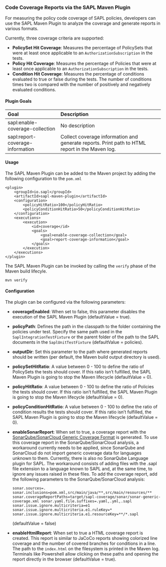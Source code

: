 ### Code Coverage Reports via the SAPL Maven Plugin

For measuring the policy code coverage of SAPL policies, developers can use the SAPL Maven Plugin to analyze the coverage and generate reports in various formats.

Currently, three coverage criteria are supported:

- **PolicySet Hit Coverage**: Measures the percentage of PolicySets that were at least once applicable to an `AuthorizationSubscription` in the tests.
- **Policy Hit Coverage**: Measures the percentage of Policies that were at least once applicable to an `AuthorizationSubscription` in the tests.
- **Condition Hit Coverage**: Measures the percentage of conditions evaluated to true or false during the tests. The number of conditions times two is compared with the number of positively and negatively evaluated conditions.

#### Plugin Goals

| **Goal** | **Description** |
|:-----|:------------|
| sapl:enable-coverage-collection | No description |
| sapl:report-coverage-information | Collect coverage information and generate reports. Print path to HTML report in the Maven log. |

#### Usage

The SAPL Maven Plugin can be added to the Maven project by adding the following configuration to the `pom.xml`

```
<plugin>
    <groupId>io.sapl</groupId>
    <artifactId>sapl-maven-plugin</artifactId>
    <configuration>
        <policyHitRatio>100</policyHitRatio>
        <policyConditionHitRatio>50</policyConditionHitRatio>
    </configuration>
    <executions>
        <execution>
            <id>coverage</id>
            <goals>
                <goal>enable-coverage-collection</goal>
                <goal>report-coverage-information</goal>
            </goals>
        </execution>
    </executions>
</plugin>
```

The SAPL Maven Plugin can be invoked by calling the `verify` phase of the Maven build lifecyle.

```
mvn verify
```

#### Configuration

The plugin can be configured via the following parameters:

- **coverageEnabled**: When set to false, this parameter disables the execution of the SAPL Maven Plugin (defaultValue = true).
- **policyPath**: Defines the path in the classpath to the folder containing the policies under test. Specify the same path used in the `SaplIntegrationTestFixture` or the parent folder of the path to the SAPL documents in the `SaplUnitTestFixture` (defaultValue = policies).
- **outputDir**: Set this parameter to the path where generated reports should be written (per default, the Maven build output directory is used).
- **policySetHitRatio**: A value between 0 - 100 to define the ratio of PolicySets the tests should cover. If this ratio isn’t fulfilled, the SAPL Maven Plugin is going to stop the Maven lifecycle (defaultValue = 0).
- **policyHitRatio**: A value between 0 - 100 to define the ratio of Policies the tests should cover. If this ratio isn’t fulfilled, the SAPL Maven Plugin is going to stop the Maven lifecycle (defaultValue = 0).
- **policyConditionHitRatio**: A value between 0 - 100 to define the ratio of condition results the tests should cover. If this ratio isn’t fulfilled, the SAPL Maven Plugin is going to stop the Maven lifecycle (defaultValue = 0).
- **enableSonarReport**: When set to true, a coverage report with the [SonarQube/SonarCloud Generic Coverage Format](https://docs.sonarsource.com/sonarqube/latest/analyzing-source-code/test-coverage/generic-test-data/) is generated. To use this coverage report in the SonarQube/SonarCloud analysis, a workaround currently needs to be applied, since SonarQube and SonarCloud do not import generic coverage data for languages unknown to them. Currently, there is also no SonarQube Language plugin for SAPL. The workaround consists of adding files with the .sapl file extension to a language known to SAPL and, at the same time, to ignore any issues raised in these files. To add the coverage report, add the following parameters to the SonarQube/SonarCloud analysis:

  ```
  sonar.sources=. sonar.inclusions=pom.xml,src/main/java/**,src/main/resources/** sonar.coverageReportPaths=target/sapl-coverage/sonar/sonar-generic-coverage.xml sonar.yaml.file.suffixes=.yaml,.yml,.sapl sonar.issue.ignore.multicriteria=e1 sonar.issue.ignore.multicriteria.e1.ruleKey=* sonar.issue.ignore.multicriteria.e1.resourceKey=**/*.sapl
  ```

  (defaultValue = false)
- **enableHtmlReport**: When set to true a HTML coverage report is created. This report is similar to JaCoCo reports showing colorized line coverage and the number of covered branches for conditions in a line. The path to the `index.html` on the filesystem is printed in the Maven log. Terminals like Powershell allow clicking on these paths and opening the report directly in the browser (defaultValue = true).